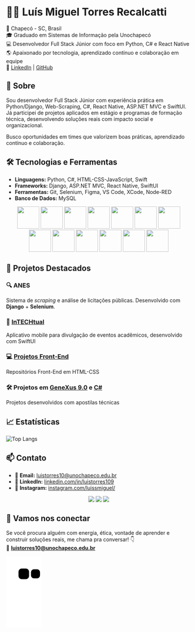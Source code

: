 # 👨‍💻 Luís Miguel Torres Recalcatti

📍 Chapecó - SC, Brasil   
🎓 Graduado em Sistemas de Informação pela Unochapecó   
💻 Desenvolvedor Full Stack Júnior com foco em Python, C# e React Native   
🌎 Apaixonado por tecnologia, aprendizado contínuo e colaboração em equipe   
🔗 [LinkedIn](https://www.linkedin.com/in/luis-miguel-torres-programador/) | [GitHub](https://github.com/luistorres109)

## 🚀 Sobre

Sou desenvolvedor Full Stack Júnior com experiência prática em Python/Django, Web-Scraping, C#, React Native, ASP.NET MVC e SwiftUI. Já participei de projetos aplicados em estágio e programas de formação técnica, desenvolvendo soluções reais com impacto social e organizacional.

Busco oportunidades em times que valorizem boas práticas, aprendizado contínuo e colaboração.

## 🛠️ Tecnologias e Ferramentas

- **Linguagens:** Python, C#, HTML-CSS-JavaScript, Swift
- **Frameworks:** Django, ASP.NET MVC, React Native, SwiftUI
- **Ferramentas:** Git, Selenium, Figma, VS Code, XCode, Node-RED
- **Banco de Dados:** MySQL

<div align="center">
  <img src="https://cdn.jsdelivr.net/gh/devicons/devicon@latest/icons/python/python-original.svg" width="60px" height="60px"/>
  <img src="https://cdn.jsdelivr.net/gh/devicons/devicon@latest/icons/selenium/selenium-original.svg" width="60px" height="60px"/>
  <img src="https://cdn.jsdelivr.net/gh/devicons/devicon@latest/icons/csharp/csharp-original.svg" width="60px" height="60px"/>
  <img src="https://cdn.jsdelivr.net/gh/devicons/devicon@latest/icons/mysql/mysql-original-wordmark.svg" width="60px" height="60px"/>
  <img src="https://cdn.jsdelivr.net/gh/devicons/devicon@latest/icons/vscode/vscode-original.svg" width="60px" height="60px"/>
  <img src="https://cdn.jsdelivr.net/gh/devicons/devicon@latest/icons/django/django-plain-wordmark.svg" width="60px" height="60px"/>
  <img src="https://cdn.jsdelivr.net/gh/devicons/devicon@latest/icons/javascript/javascript-original.svg" width="60px" height="60px"/>
  <img src="https://cdn.jsdelivr.net/gh/devicons/devicon@latest/icons/typescript/typescript-original.svg" width="60px" height="60px"/>
  <img src="https://cdn.jsdelivr.net/gh/devicons/devicon@latest/icons/html5/html5-original.svg" width="60px" height="60px"/>
  <img src="https://cdn.jsdelivr.net/gh/devicons/devicon@latest/icons/css3/css3-original.svg" width="60px" height="60px"/>
  <img src="https://cdn.jsdelivr.net/gh/devicons/devicon@latest/icons/react/react-original.svg" width="60px" height="60px"/>
  <img src="https://cdn.jsdelivr.net/gh/devicons/devicon@latest/icons/swift/swift-original-wordmark.svg" width="60px" height="60px"/>
  <img src="https://cdn.jsdelivr.net/gh/devicons/devicon@latest/icons/xcode/xcode-original.svg" width="60px" height="60px"/>
</div>

## 🚀 Projetos Destacados

### 🔍 **ANES**
Sistema de *scraping* e análise de licitações públicas. Desenvolvido com **Django** + **Selenium**.

### 📱 **[InTECHtual](https://github.com/luistorres109/inTECHtual)**
Aplicativo mobile para divulgação de eventos acadêmicos, desenvolvido com SwiftUI

### 💻 **[Projetos Front-End](https://github.com/luistorres109/repositorios_frontend)**
Repositórios Front-End em HTML-CSS

### 🛠️ **Projetos em [GeneXus 9.0](https://github.com/luistorres109/genexus_apostila) e [C#](https://github.com/luistorres109/csharp_apostila)**
Projetos desenvolvidos com apostilas técnicas

## 📈 Estatísticas
![Top Langs](https://github-readme-stats.vercel.app/api/top-langs/?username=luistorres109&layout=compact&theme=radical)  

## 📫 Contato

- 📧 **Email:** luistorres10@unochapeco.edu.br
- 💼 **LinkedIn:** [linkedin.com/in/luistorres109](https://www.linkedin.com/in/luistorres109)
- 📸 **Instagram:** [instagram.com/luissmiguel/](https://www.instagram.com/luissmiguel/)

<div align="center">
  <a href="https://www.instagram.com/luissmiguel/" target="_blank"><img loading="lazy" src="https://img.shields.io/badge/-Instagram-%23E4405F?style=for-the-badge&logo=instagram&logoColor=white" target="_blank"></a>
  <a href="https://www.linkedin.com/in/luis-miguel-torres-programador/" target="_blank"><img loading="lazy" src="https://img.shields.io/badge/-LinkedIn-%230077B5?style=for-the-badge&logo=linkedin&logoColor=white" target="_blank"></a>   
  <a href = "mailto:luistorres10@unochapeco.edu.br"><img loading="lazy" src="https://img.shields.io/badge/Gmail-D14836?style=for-the-badge&logo=gmail&logoColor=white" target="_blank"></a>
</div>

## 🤝 Vamos nos conectar

Se você procura alguém com energia, ética, vontade de aprender e construir soluções reais, me chama pra conversar! 👇  
📧 **luistorres10@unochapeco.edu.br**

![Snake animation](https://github.com/luistorres109/luistorres109/blob/output/github-contribution-grid-snake.svg)
